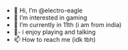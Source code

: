 - 👋 Hi, I’m @electro-eagle
- 👀 I’m interested in gaming
- 🌱 I’m currently in 11th (i am from india)
- 🥳- i enjoy playing and talking
- 📫 How to reach me (idk tbh)

<!---
electro-eagle/electro-eagle is a ✨ special ✨ repository because its `README.md` (this file) appears on your GitHub profile.
You can click the Preview link to take a look at your changes.
--->
